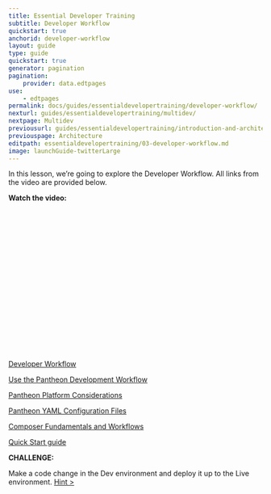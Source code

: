 ```yaml
---
title: Essential Developer Training
subtitle: Developer Workflow
quickstart: true
anchorid: developer-workflow
layout: guide
type: guide
quickstart: true
generator: pagination
pagination:
    provider: data.edtpages
use:
    - edtpages
permalink: docs/guides/essentialdevelopertraining/developer-workflow/
nexturl: guides/essentialdevelopertraining/multidev/
nextpage: Multidev
previousurl: guides/essentialdevelopertraining/introduction-and-architecture/
previouspage: Architecture
editpath: essentialdevelopertraining/03-developer-workflow.md
image: launchGuide-twitterLarge
---
```


In this lesson, we’re going to explore the Developer Workflow.
All links from the video are provided below.

**Watch the video:**

<script src="https://fast.wistia.com/embed/medias/lrbiozgfk6.jsonp" async></script><script src="https://fast.wistia.com/assets/external/E-v1.js" async></script><div class="wistia_responsive_padding" style="padding:56.25% 0 0 0;position:relative;"><div class="wistia_responsive_wrapper" style="height:100%;left:0;position:absolute;top:0;width:100%;"><div class="wistia_embed wistia_async_lrbiozgfk6 videoFoam=true" style="height:100%;position:relative;width:100%"><div class="wistia_swatch" style="height:100%;left:0;opacity:0;overflow:hidden;position:absolute;top:0;transition:opacity 200ms;width:100%;"><img data-proofer-ignore src="https://fast.wistia.com/embed/medias/lrbiozgfk6/swatch" style="filter:blur(5px);height:100%;object-fit:contain;width:100%;" alt="" onload="this.parentNode.style.opacity=1;" /></div></div></div></div>


[Developer Workflow](/docs/develop/)

[Use the Pantheon Development Workflow](/docs/pantheon-workflow/)

[Pantheon Platform Considerations](/docs/platform-considerations/)

[Pantheon YAML Configuration Files](/docs/pantheon-yml/)

[Composer Fundamentals and Workflows](/docs/composer/)

[Quick Start guide](/docs/guides/quickstart/)

**CHALLENGE:**

Make a code change in the Dev environment and deploy it up to the Live environment. 
[Hint >](PLACEHOLDER)

